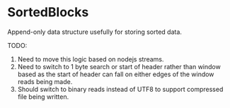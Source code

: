 # SortedBlocks
Append-only data structure usefully for storing sorted data.


TODO:
1. Need to move this logic based on nodejs streams.
2. Need to switch to 1 byte search or start of header rather than window based as the start of header can fall on either edges of the window reads being made.
3. Should switch to binary reads instead of UTF8 to support compressed file being written.